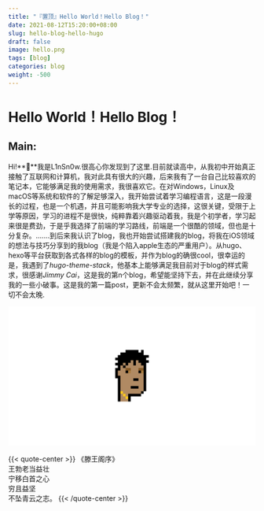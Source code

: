 ```yaml
---
title: "『置顶』Hello World！Hello Blog！"
date: 2021-08-12T15:20:00+08:00
slug: hello-blog-hello-hugo
draft: false
image: hello.png
tags: [blog]
categories: blog
weight: -500
---
```

# Hello World！Hello Blog！

## Main:

Hi!**👋**我是L1nSn0w.很高心你发现到了这里.目前就读高中，从我初中开始真正接触了互联网和计算机，我对此具有很大的兴趣，后来我有了一台自己比较喜欢的笔记本，它能够满足我的使用需求，我很喜欢它。在对Windows，Linux及macOS等系统和软件的了解足够深入，我开始尝试着学习编程语言，这是一段漫长的过程，也是一个机遇，并且可能影响我大学专业的选择，这很关键，受限于上学等原因，学习的进程不是很快，纯粹靠着兴趣驱动着我，我是个初学者，学习起来很是费劲，于是乎我选择了前端的学习路线，前端是一个很酷的领域，但也是十分复杂。.......到后来我认识了blog，我也开始尝试搭建我的blog，将我在iOS领域的想法与技巧分享到的我blog（我是个陷入apple生态的严重用户）。从hugo、hexo等平台获取到各式各样的blog的模板，并作为blog的确很cool，很幸运的是，我遇到了*hugo-theme-stack*，他基本上能够满足我目前对于blog的样式需求，很感谢*Jimmy Cai*，这是我的第n个blog，希望能坚持下去，并在此继续分享我的一些小破事。这是我的第一篇post，更新不会太频繁，就从这里开始吧！一切不会太晚.

![hello](hello.png)


{{< quote-center >}}
《滕王阁序》<br>王勃老当益壮 <br>宁移白首之心 <br> 穷且益坚 <br> 不坠青云之志。
{{< /quote-center >}}

